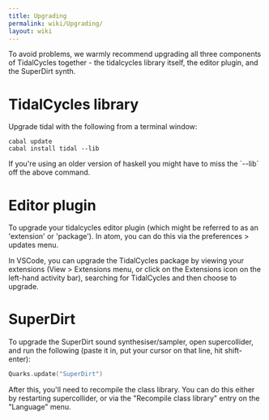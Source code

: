 ```yaml
---
title: Upgrading
permalink: wiki/Upgrading/
layout: wiki
---
```


<languages/> <translate>

To avoid problems, we warmly recommend upgrading all three components of
TidalCycles together - the tidalcycles library itself, the editor
plugin, and the SuperDirt synth.

# TidalCycles library

Upgrade tidal with the following from a terminal window:

``` shell
cabal update
cabal install tidal --lib
```

If you're using an older version of haskell you might have to miss the
\`--lib\` off the above command.

# Editor plugin

To upgrade your tidalcycles editor plugin (which might be referred to as
an 'extension' or 'package'). In atom, you can do this via the
preferences \> updates menu.

In VSCode, you can upgrade the TidalCycles package by viewing your
extensions (View \> Extensions menu, or click on the Extensions icon on
the left-hand activity bar), searching for TidalCycles and then choose
to upgrade.

# SuperDirt

To upgrade the SuperDirt sound synthesiser/sampler, open supercollider,
and run the following (paste it in, put your cursor on that line, hit
shift-enter):

``` c
Quarks.update("SuperDirt")
```

After this, you'll need to recompile the class library. You can do this
either by restarting supercollider, or via the "Recompile class library"
entry on the "Language" menu.

</translate>
